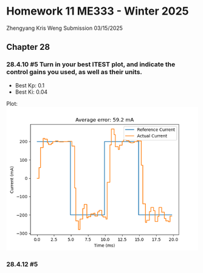 # Homework 11 ME333 - Winter 2025
Zhengyang Kris Weng Submission 03/15/2025

## Chapter 28
### 28.4.10 #5 Turn in your best ITEST plot, and indicate the control gains you used, as well as their units.

- Best Kp: 0.1
- Best Ki: 0.04

Plot:    
![itest result](itest.png)


### 28.4.12 #5 